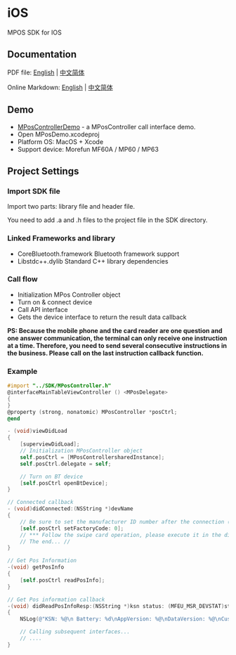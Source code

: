 # iOS
MPOS SDK for IOS

## Documentation
PDF file: [English](MPosController/MPOS-IOS-SDK_Programming_Manual.pdf) | [中文简体](zh-cn/MPOS-IOS-SDK接口说明.pdf)

Online Markdown: [English](doc/README.md) | [中文简体](doc/README-cn.md)

## Demo

-   [MPosControllerDemo](example) - a MPosController call interface demo.
-   Open MPosDemo.xcodeproj
-   Platform OS: MacOS + Xcode
-   Support device: Morefun MF60A / MP60 / MP63

## Project Settings
### Import SDK file
Import two parts: library file and header file. 

You need to add .a and .h files to the project file in the SDK directory.

### Linked Frameworks and library
-	CoreBluetooth.framework			Bluetooth framework support
-	Libstdc++.dylib  							  Standard C++ library dependencies
### Call flow
-	Initialization MPos Controller object
-	Turn on & connect device 
-	Call API interface
-	Gets the device interface to return the result data callback

**PS: Because the mobile phone and the card reader are one question and one answer communication, the terminal can only receive one instruction at a time. Therefore, you need to send several consecutive instructions in the business. Please call on the last instruction callback function.**

### Example

```objective-c
#import "../SDK/MPosController.h"
@interfaceMainTableViewController () <MPosDelegate>
{
}
@property (strong, nonatomic) MPosController *posCtrl;
@end

- (void)viewDidLoad
{
    [superviewDidLoad];
    // Initialization MPosController object
    self.posCtrl = [MPosControllersharedInstance];
    self.posCtrl.delegate = self;

	// Turn on BT device
	[self.posCtrl openBtDevice]; 
}

// Connected callback
- (void)didConnected:(NSString *)devName
{	
	// Be sure to set the manufacturer ID number after the connection (default is 0, specific ID allocation, please contact us)
    [self.posCtrl setFactoryCode: 0];
  	// *** Follow the swipe card operation, please execute it in the didSetDatetimeResp callback function *** //
    // The end... //
}

// Get Pos Information
-(void) getPosInfo
{
    [self.posCtrl readPosInfo];
}

// Get Pos information callback
-(void) didReadPosInfoResp:(NSString *)ksn status: (MFEU_MSR_DEVSTAT)status battery: (MFEU_MSR_BATTERY)battery app_ver: (NSString *)app_ver data_ver: (NSString *)data_ver custom_info: (NSString *)custom_info dev_model: (NSString *) model
{
    NSLog(@"KSN: %@\n Battery: %d\nAppVersion: %@\nDataVersion: %@\nCustom Info:\n%@\nDevice Model: %@", ksn, battery, app_ver, data_ver, custom_info, model);

  	// Calling subsequent interfaces...
  	// ....
}
```

